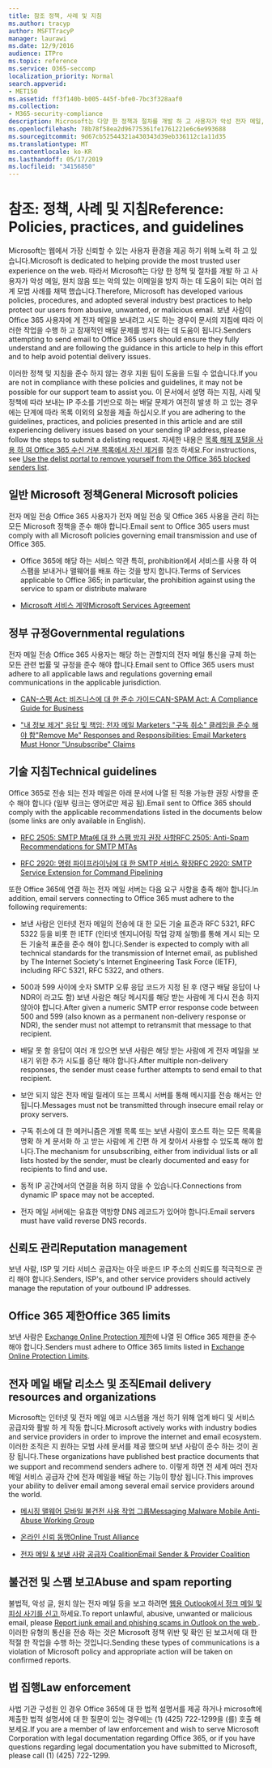 ```yaml
---
title: 참조 정책, 사례 및 지침
ms.author: tracyp
author: MSFTTracyP
manager: laurawi
ms.date: 12/9/2016
audience: ITPro
ms.topic: reference
ms.service: O365-seccomp
localization_priority: Normal
search.appverid:
- MET150
ms.assetid: ff3f140b-b005-445f-bfe0-7bc3f328aaf0
ms.collection:
- M365-security-compliance
description: Microsoft는 다양 한 정책과 절차를 개발 하 고 사용자가 악성 전자 메일, 원치 않는 이메일 또는 악의적으로 보호 하는 데 도움이 되는 몇 가지 업계 모범 사례를 채택 했습니다.
ms.openlocfilehash: 78b78f58ea2d96775361fe1761221e6c6e993688
ms.sourcegitcommit: 9d67cb52544321a430343d39eb336112c1a11d35
ms.translationtype: MT
ms.contentlocale: ko-KR
ms.lasthandoff: 05/17/2019
ms.locfileid: "34156850"
---
```

# <a name="reference-policies-practices-and-guidelines"></a><span data-ttu-id="561cf-103">참조: 정책, 사례 및 지침</span><span class="sxs-lookup"><span data-stu-id="561cf-103">Reference: Policies, practices, and guidelines</span></span>
  
<span data-ttu-id="561cf-104">Microsoft는 웹에서 가장 신뢰할 수 있는 사용자 환경을 제공 하기 위해 노력 하 고 있습니다.</span><span class="sxs-lookup"><span data-stu-id="561cf-104">Microsoft is dedicated to helping provide the most trusted user experience on the web.</span></span> <span data-ttu-id="561cf-105">따라서 Microsoft는 다양 한 정책 및 절차를 개발 하 고 사용자가 악성 메일, 원치 않음 또는 악의 있는 이메일을 방지 하는 데 도움이 되는 여러 업계 모범 사례를 채택 했습니다.</span><span class="sxs-lookup"><span data-stu-id="561cf-105">Therefore, Microsoft has developed various policies, procedures, and adopted several industry best practices to help protect our users from abusive, unwanted, or malicious email.</span></span> <span data-ttu-id="561cf-106">보낸 사람이 Office 365 사용자에 게 전자 메일을 보내려고 시도 하는 경우이 문서의 지침에 따라 이러한 작업을 수행 하 고 잠재적인 배달 문제를 방지 하는 데 도움이 됩니다.</span><span class="sxs-lookup"><span data-stu-id="561cf-106">Senders attempting to send email to Office 365 users should ensure they fully understand and are following the guidance in this article to help in this effort and to help avoid potential delivery issues.</span></span>
  
<span data-ttu-id="561cf-107">이러한 정책 및 지침을 준수 하지 않는 경우 지원 팀이 도움을 드릴 수 없습니다.</span><span class="sxs-lookup"><span data-stu-id="561cf-107">If you are not in compliance with these policies and guidelines, it may not be possible for our support team to assist you.</span></span> <span data-ttu-id="561cf-108">이 문서에서 설명 하는 지침, 사례 및 정책에 따라 보내는 IP 주소를 기반으로 하는 배달 문제가 여전히 발생 하 고 있는 경우에는 단계에 따라 목록 이외의 요청을 제출 하십시오.</span><span class="sxs-lookup"><span data-stu-id="561cf-108">If you are adhering to the guidelines, practices, and policies presented in this article and are still experiencing delivery issues based on your sending IP address, please follow the steps to submit a delisting request.</span></span> <span data-ttu-id="561cf-109">자세한 내용은 [목록 해제 포털을 사용 하 여 Office 365 수신 거부 목록에서 자신 제거](use-the-delist-portal-to-remove-yourself-from-the-office-365-blocked-senders-lis.md)를 참조 하세요.</span><span class="sxs-lookup"><span data-stu-id="561cf-109">For instructions, see [Use the delist portal to remove yourself from the Office 365 blocked senders list](use-the-delist-portal-to-remove-yourself-from-the-office-365-blocked-senders-lis.md).</span></span>
  
## <a name="general-microsoft-policies"></a><span data-ttu-id="561cf-110">일반 Microsoft 정책</span><span class="sxs-lookup"><span data-stu-id="561cf-110">General Microsoft policies</span></span>
<span data-ttu-id="561cf-111"><a name="GenMsftPolicies"> </a></span><span class="sxs-lookup"><span data-stu-id="561cf-111"></span></span>

<span data-ttu-id="561cf-112">전자 메일 전송 Office 365 사용자가 전자 메일 전송 및 Office 365 사용을 관리 하는 모든 Microsoft 정책을 준수 해야 합니다.</span><span class="sxs-lookup"><span data-stu-id="561cf-112">Email sent to Office 365 users must comply with all Microsoft policies governing email transmission and use of Office 365.</span></span>
  
- <span data-ttu-id="561cf-113">Office 365에 해당 하는 서비스 약관 특히, prohibition에서 서비스를 사용 하 여 스팸을 보내거나 맬웨어를 배포 하는 것을 방지 합니다.</span><span class="sxs-lookup"><span data-stu-id="561cf-113">Terms of Services applicable to Office 365; in particular, the prohibition against using the service to spam or distribute malware</span></span>
    
- [<span data-ttu-id="561cf-114">Microsoft 서비스 계약</span><span class="sxs-lookup"><span data-stu-id="561cf-114">Microsoft Services Agreement</span></span>](https://www.microsoft.com/servicesagreement/)
    
## <a name="governmental-regulations"></a><span data-ttu-id="561cf-115">정부 규정</span><span class="sxs-lookup"><span data-stu-id="561cf-115">Governmental regulations</span></span>
<span data-ttu-id="561cf-116"><a name="GovtRegulations"> </a></span><span class="sxs-lookup"><span data-stu-id="561cf-116"></span></span>

<span data-ttu-id="561cf-117">전자 메일 전송 Office 365 사용자는 해당 하는 관할지의 전자 메일 통신을 규제 하는 모든 관련 법률 및 규정을 준수 해야 합니다.</span><span class="sxs-lookup"><span data-stu-id="561cf-117">Email sent to Office 365 users must adhere to all applicable laws and regulations governing email communications in the applicable jurisdiction.</span></span>
  
- [<span data-ttu-id="561cf-118">CAN-스팸 Act: 비즈니스에 대 한 준수 가이드</span><span class="sxs-lookup"><span data-stu-id="561cf-118">CAN-SPAM Act: A Compliance Guide for Business</span></span>](https://www.ftc.gov/tips-advice/business-center/guidance/can-spam-act-compliance-guide-business)
    
- [<span data-ttu-id="561cf-119">"내 정보 제거" 응답 및 책임: 전자 메일 Marketers "구독 취소" 클레임을 준수 해야 함</span><span class="sxs-lookup"><span data-stu-id="561cf-119">"Remove Me" Responses and Responsibilities: Email Marketers Must Honor "Unsubscribe" Claims</span></span>](https://www.lawpublish.com/ftc-emai-marketers-unsubscribe-claims.mdl)
    
## <a name="technical-guidelines"></a><span data-ttu-id="561cf-120">기술 지침</span><span class="sxs-lookup"><span data-stu-id="561cf-120">Technical guidelines</span></span>
<span data-ttu-id="561cf-121"><a name="TechGuidelines"> </a></span><span class="sxs-lookup"><span data-stu-id="561cf-121"></span></span>

<span data-ttu-id="561cf-122">Office 365로 전송 되는 전자 메일은 아래 문서에 나열 된 적용 가능한 권장 사항을 준수 해야 합니다 (일부 링크는 영어로만 제공 됨).</span><span class="sxs-lookup"><span data-stu-id="561cf-122">Email sent to Office 365 should comply with the applicable recommendations listed in the documents below (some links are only available in English).</span></span>
  
- [<span data-ttu-id="561cf-123">RFC 2505: SMTP Mta에 대 한 스팸 방지 권장 사항</span><span class="sxs-lookup"><span data-stu-id="561cf-123">RFC 2505: Anti-Spam Recommendations for SMTP MTAs</span></span>](https://www.ietf.org/rfc/rfc2505.txt)
    
- [<span data-ttu-id="561cf-124">RFC 2920: 명령 파이프라이닝에 대 한 SMTP 서비스 확장</span><span class="sxs-lookup"><span data-stu-id="561cf-124">RFC 2920: SMTP Service Extension for Command Pipelining</span></span>](https://www.ietf.org/rfc/rfc2920.txt)
    
<span data-ttu-id="561cf-125">또한 Office 365에 연결 하는 전자 메일 서버는 다음 요구 사항을 충족 해야 합니다.</span><span class="sxs-lookup"><span data-stu-id="561cf-125">In addition, email servers connecting to Office 365 must adhere to the following requirements:</span></span>
  
- <span data-ttu-id="561cf-126">보낸 사람은 인터넷 전자 메일의 전송에 대 한 모든 기술 표준과 RFC 5321, RFC 5322 등을 비롯 한 IETF (인터넷 엔지니어링 작업 강제 실행)를 통해 게시 되는 모든 기술적 표준을 준수 해야 합니다.</span><span class="sxs-lookup"><span data-stu-id="561cf-126">Sender is expected to comply with all technical standards for the transmission of Internet email, as published by The Internet Society's Internet Engineering Task Force (IETF), including RFC 5321, RFC 5322, and others.</span></span> 
    
- <span data-ttu-id="561cf-127">500과 599 사이에 숫자 SMTP 오류 응답 코드가 지정 된 후 (영구 배달 응답이 나 NDR이 라고도 함) 보낸 사람은 해당 메시지를 해당 받는 사람에 게 다시 전송 하지 않아야 합니다.</span><span class="sxs-lookup"><span data-stu-id="561cf-127">After given a numeric SMTP error response code between 500 and 599 (also known as a permanent non-delivery response or NDR), the sender must not attempt to retransmit that message to that recipient.</span></span>
    
- <span data-ttu-id="561cf-128">배달 못 함 응답이 여러 개 있으면 보낸 사람은 해당 받는 사람에 게 전자 메일을 보내기 위한 추가 시도를 중단 해야 합니다.</span><span class="sxs-lookup"><span data-stu-id="561cf-128">After multiple non-delivery responses, the sender must cease further attempts to send email to that recipient.</span></span>
    
- <span data-ttu-id="561cf-129">보안 되지 않은 전자 메일 릴레이 또는 프록시 서버를 통해 메시지를 전송 해서는 안 됩니다.</span><span class="sxs-lookup"><span data-stu-id="561cf-129">Messages must not be transmitted through insecure email relay or proxy servers.</span></span>
    
- <span data-ttu-id="561cf-130">구독 취소에 대 한 메커니즘은 개별 목록 또는 보낸 사람이 호스트 하는 모든 목록을 명확 하 게 문서화 하 고 받는 사람에 게 간편 하 게 찾아서 사용할 수 있도록 해야 합니다.</span><span class="sxs-lookup"><span data-stu-id="561cf-130">The mechanism for unsubscribing, either from individual lists or all lists hosted by the sender, must be clearly documented and easy for recipients to find and use.</span></span>
    
- <span data-ttu-id="561cf-131">동적 IP 공간에서의 연결을 허용 하지 않을 수 있습니다.</span><span class="sxs-lookup"><span data-stu-id="561cf-131">Connections from dynamic IP space may not be accepted.</span></span>
    
- <span data-ttu-id="561cf-132">전자 메일 서버에는 유효한 역방향 DNS 레코드가 있어야 합니다.</span><span class="sxs-lookup"><span data-stu-id="561cf-132">Email servers must have valid reverse DNS records.</span></span>
    
## <a name="reputation-management"></a><span data-ttu-id="561cf-133">신뢰도 관리</span><span class="sxs-lookup"><span data-stu-id="561cf-133">Reputation management</span></span>
<span data-ttu-id="561cf-134"><a name="RepManagement"> </a></span><span class="sxs-lookup"><span data-stu-id="561cf-134"></span></span>

<span data-ttu-id="561cf-135">보낸 사람, ISP 및 기타 서비스 공급자는 아웃 바운드 IP 주소의 신뢰도를 적극적으로 관리 해야 합니다.</span><span class="sxs-lookup"><span data-stu-id="561cf-135">Senders, ISP's, and other service providers should actively manage the reputation of your outbound IP addresses.</span></span>
  
## <a name="office-365-limits"></a><span data-ttu-id="561cf-136">Office 365 제한</span><span class="sxs-lookup"><span data-stu-id="561cf-136">Office 365 limits</span></span>
<span data-ttu-id="561cf-137"><a name="sectionSection4"> </a></span><span class="sxs-lookup"><span data-stu-id="561cf-137"></span></span>

<span data-ttu-id="561cf-138">보낸 사람은 [Exchange Online Protection 제한](https://technet.microsoft.com/library/exchange-online-protection-limits.aspx)에 나열 된 Office 365 제한을 준수 해야 합니다.</span><span class="sxs-lookup"><span data-stu-id="561cf-138">Senders must adhere to Office 365 limits listed in [Exchange Online Protection Limits](https://technet.microsoft.com/library/exchange-online-protection-limits.aspx).</span></span>
  
## <a name="email-delivery-resources-and-organizations"></a><span data-ttu-id="561cf-139">전자 메일 배달 리소스 및 조직</span><span class="sxs-lookup"><span data-stu-id="561cf-139">Email delivery resources and organizations</span></span>
<span data-ttu-id="561cf-140"><a name="sectionSection5"> </a></span><span class="sxs-lookup"><span data-stu-id="561cf-140"></span></span>

<span data-ttu-id="561cf-141">Microsoft는 인터넷 및 전자 메일 에코 시스템을 개선 하기 위해 업계 바디 및 서비스 공급자와 활발 하 게 작동 합니다.</span><span class="sxs-lookup"><span data-stu-id="561cf-141">Microsoft actively works with industry bodies and service providers in order to improve the internet and email ecosystem.</span></span> <span data-ttu-id="561cf-142">이러한 조직은 지 원하는 모범 사례 문서를 제공 했으며 보낸 사람이 준수 하는 것이 권장 됩니다.</span><span class="sxs-lookup"><span data-stu-id="561cf-142">These organizations have published best practice documents that we support and recommend senders adhere to.</span></span> <span data-ttu-id="561cf-143">이렇게 하면 전 세계 여러 전자 메일 서비스 공급자 간에 전자 메일을 배달 하는 기능이 향상 됩니다.</span><span class="sxs-lookup"><span data-stu-id="561cf-143">This improves your ability to deliver email among several email service providers around the world.</span></span>
  
- [<span data-ttu-id="561cf-144">메시징 맬웨어 모바일 불건전 사용 작업 그룹</span><span class="sxs-lookup"><span data-stu-id="561cf-144">Messaging Malware Mobile Anti-Abuse Working Group</span></span>](https://www.m3aawg.org/)
    
- [<span data-ttu-id="561cf-145">온라인 신뢰 동맹</span><span class="sxs-lookup"><span data-stu-id="561cf-145">Online Trust Alliance </span></span>](https://www.otalliance.org/resources)
    
- [<span data-ttu-id="561cf-146">전자 메일 &amp; 보낸 사람 공급자 Coalition</span><span class="sxs-lookup"><span data-stu-id="561cf-146">Email Sender &amp; Provider Coalition</span></span>](http://www.espcoalition.org/)
    
## <a name="abuse-and-spam-reporting"></a><span data-ttu-id="561cf-147">불건전 및 스팸 보고</span><span class="sxs-lookup"><span data-stu-id="561cf-147">Abuse and spam reporting</span></span>
<span data-ttu-id="561cf-148"><a name="AbuseSpamReports"> </a></span><span class="sxs-lookup"><span data-stu-id="561cf-148"></span></span>

<span data-ttu-id="561cf-149">불법적, 악성 글, 원치 않는 전자 메일 등을 보고 하려면 [웹용 Outlook에서 정크 메일 및 피싱 사기를 신고 ](report-junk-email-and-phishing-scams-in-outlook-on-the-web-eop.md)하세요.</span><span class="sxs-lookup"><span data-stu-id="561cf-149">To report unlawful, abusive, unwanted or malicious email, please [Report junk email and phishing scams in Outlook on the web ](report-junk-email-and-phishing-scams-in-outlook-on-the-web-eop.md).</span></span> <span data-ttu-id="561cf-150">이러한 유형의 통신을 전송 하는 것은 Microsoft 정책 위반 및 확인 된 보고서에 대 한 적절 한 작업을 수행 하는 것입니다.</span><span class="sxs-lookup"><span data-stu-id="561cf-150">Sending these types of communications is a violation of Microsoft policy and appropriate action will be taken on confirmed reports.</span></span>
  
## <a name="law-enforcement"></a><span data-ttu-id="561cf-151">법 집행</span><span class="sxs-lookup"><span data-stu-id="561cf-151">Law enforcement</span></span>
<span data-ttu-id="561cf-152"><a name="sectionSection7"> </a></span><span class="sxs-lookup"><span data-stu-id="561cf-152"></span></span>

<span data-ttu-id="561cf-153">사법 기관 구성원 인 경우 Office 365에 대 한 법적 설명서를 제공 하거나 microsoft에 제출한 법적 설명서에 대 한 질문이 있는 경우에는 (1) (425) 722-1299을 (를) 호출 해 보세요.</span><span class="sxs-lookup"><span data-stu-id="561cf-153">If you are a member of law enforcement and wish to serve Microsoft Corporation with legal documentation regarding Office 365, or if you have questions regarding legal documentation you have submitted to Microsoft, please call (1) (425) 722-1299.</span></span>
  

